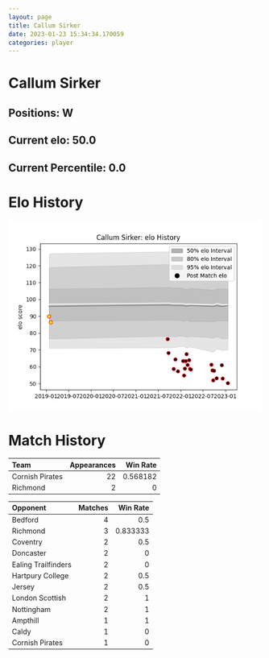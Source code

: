 ```yaml
---  
layout: page  
title: Callum Sirker  
date: 2023-01-23 15:34:34.170059  
categories: player  
---
```

# Callum Sirker

## Positions: W

## Current elo: 50.0

## Current Percentile: 0.0

# Elo History


![elo history](history_CallumSirker.png)
# Match History


| Team            |   Appearances |   Win Rate |
|:----------------|--------------:|-----------:|
| Cornish Pirates |            22 |   0.568182 |
| Richmond        |             2 |   0        |

| Opponent            |   Matches |   Win Rate |
|:--------------------|----------:|-----------:|
| Bedford             |         4 |   0.5      |
| Richmond            |         3 |   0.833333 |
| Coventry            |         2 |   0.5      |
| Doncaster           |         2 |   0        |
| Ealing Trailfinders |         2 |   0        |
| Hartpury College    |         2 |   0.5      |
| Jersey              |         2 |   0.5      |
| London Scottish     |         2 |   1        |
| Nottingham          |         2 |   1        |
| Ampthill            |         1 |   1        |
| Caldy               |         1 |   0        |
| Cornish Pirates     |         1 |   0        |